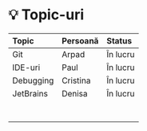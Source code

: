 # 💡 Topic-uri

| Topic | Persoană | Status |
| :--- | :--- | :--- |
| Git | Arpad | În lucru |
| IDE-uri | Paul | În lucru |
| Debugging | Cristina | În lucru |
| JetBrains | Denisa | În lucru |
|  |  |  |
|  |  |  |
|  |  |  |
|  |  |  |
|  |  |  |
|  |  |  |
|  |  |  |

